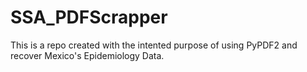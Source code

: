 # SSA_PDFScrapper
This is a repo created with the intented purpose of using PyPDF2 and recover Mexico's Epidemiology Data.
